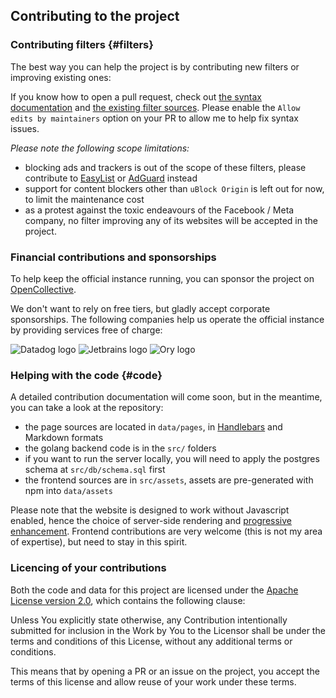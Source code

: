 ## Contributing to the project

### Contributing filters {#filters}

The best way you can help the project is by contributing new filters or improving existing ones:

If you know how to open a pull request, check out
  [the syntax documentation](https://github.com/letsblockit/letsblockit/blob/main/data/filters/README.md) and
  [the existing filter sources](https://github.com/letsblockit/letsblockit/tree/main/data/filters). Please enable the
  `Allow edits by maintainers` option on your PR to allow me to help fix syntax issues.

*Please note the following scope limitations:*

- blocking ads and trackers is out of the scope of these filters, please contribute to
  [EasyList](https://easylist.to/) or [AdGuard](https://kb.adguard.com/en/general/adguard-ad-filters) instead
- support for content blockers other than `uBlock Origin` is left out for now, to limit the maintenance cost
- as a protest against the toxic endeavours of the Facebook / Meta company, no filter improving any of its websites will
  be accepted in the project.

### Financial contributions and sponsorships

To help keep the official instance running, you can sponsor the project on
[OpenCollective](https://opencollective.com/letsblockit).

We don't want to rely on free tiers, but gladly accept corporate sponsorships.
The following companies help us operate the official instance by providing services free of charge:

![Datadog logo](/assets/sponsors/logo-datadog.svg "Thanks to Datadog for providing free monitoring for servers hosting the official instance")
![Jetbrains logo](/assets/sponsors/logo-jetbrains.svg "Thanks to Jetbrains for providing free GoLand licenses")
![Ory logo](/assets/sponsors/logo-ory.svg "Thanks to Ory for powering the official instance's account management with Ory Network")

### Helping with the code {#code}

A detailed contribution documentation will come soon, but in the meantime, you can take a look at the repository:

- the page sources are located in `data/pages`, in [Handlebars](https://handlebarsjs.com/guide/) and Markdown formats
- the golang backend code is in the `src/` folders
- if you want to run the server locally, you will need to apply the postgres schema at `src/db/schema.sql` first
- the frontend sources are in `src/assets`, assets are pre-generated with npm into `data/assets`

Please note that the website is designed to work without Javascript enabled, hence the choice of server-side rendering
and [progressive enhancement](https://developer.mozilla.org/en-US/docs/Glossary/Progressive_Enhancement). Frontend
contributions are very welcome (this is not my area of expertise), but need to stay in this spirit.

### Licencing of your contributions

Both the code and data for this project are licensed under the
[Apache License version 2.0](https://github.com/letsblockit/letsblockit/blob/main/LICENSE.txt), which contains the following
clause:

<div class="alert alert-secondary me-md-5 ms-md-5" role="alert">
Unless You explicitly state otherwise, any Contribution intentionally submitted for inclusion in the Work by You
to the Licensor shall be under the terms and conditions of this License, without any additional terms or conditions.
</div>

This means that by opening a PR or an issue on the project, you accept the terms of this license and allow reuse of your
work under these terms.
